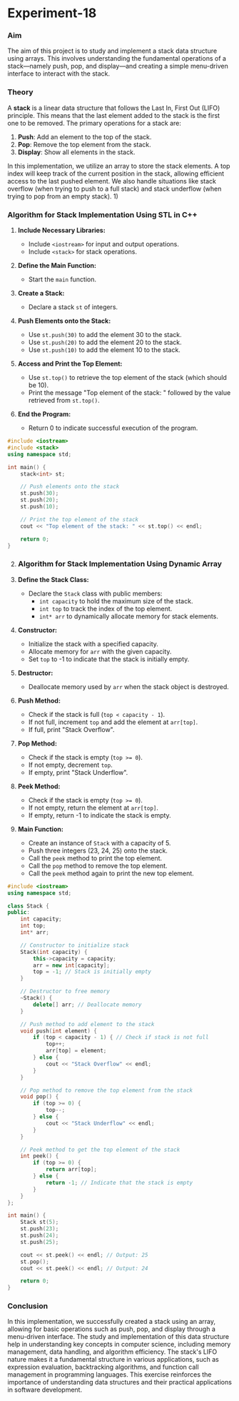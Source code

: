 # Experiment-18
### Aim
The aim of this project is to study and implement a stack data structure using arrays. This involves understanding the fundamental operations of a stack—namely push, pop, and display—and creating a simple menu-driven interface to interact with the stack.

### Theory
A **stack** is a linear data structure that follows the Last In, First Out (LIFO) principle. This means that the last element added to the stack is the first one to be removed. The primary operations for a stack are:

1. **Push**: Add an element to the top of the stack.
2. **Pop**: Remove the top element from the stack.
3. **Display**: Show all elements in the stack.

In this implementation, we utilize an array to store the stack elements. A top index will keep track of the current position in the stack, allowing efficient access to the last pushed element. We also handle situations like stack overflow (when trying to push to a full stack) and stack underflow (when trying to pop from an empty stack).
1)

### Algorithm for Stack Implementation Using STL in C++

1. **Include Necessary Libraries:**
   - Include `<iostream>` for input and output operations.
   - Include `<stack>` for stack operations.

2. **Define the Main Function:**
   - Start the `main` function.

3. **Create a Stack:**
   - Declare a stack `st` of integers.

4. **Push Elements onto the Stack:**
   - Use `st.push(30)` to add the element 30 to the stack.
   - Use `st.push(20)` to add the element 20 to the stack.
   - Use `st.push(10)` to add the element 10 to the stack.

5. **Access and Print the Top Element:**
   - Use `st.top()` to retrieve the top element of the stack (which should be 10).
   - Print the message "Top element of the stack: " followed by the value retrieved from `st.top()`.

6. **End the Program:**
   - Return 0 to indicate successful execution of the program.
```cpp
#include <iostream>
#include <stack>
using namespace std;

int main() {
    stack<int> st;

    // Push elements onto the stack
    st.push(30);
    st.push(20);
    st.push(10);

    // Print the top element of the stack
    cout << "Top element of the stack: " << st.top() << endl;

    return 0;
}
```

2. ### Algorithm for Stack Implementation Using Dynamic Array

1. **Define the Stack Class:**
   - Declare the `Stack` class with public members:
     - `int capacity` to hold the maximum size of the stack.
     - `int top` to track the index of the top element.
     - `int* arr` to dynamically allocate memory for stack elements.

2. **Constructor:**
   - Initialize the stack with a specified capacity.
   - Allocate memory for `arr` with the given capacity.
   - Set `top` to -1 to indicate that the stack is initially empty.

3. **Destructor:**
   - Deallocate memory used by `arr` when the stack object is destroyed.

4. **Push Method:**
   - Check if the stack is full (`top < capacity - 1`).
   - If not full, increment `top` and add the element at `arr[top]`.
   - If full, print "Stack Overflow".

5. **Pop Method:**
   - Check if the stack is empty (`top >= 0`).
   - If not empty, decrement `top`.
   - If empty, print "Stack Underflow".

6. **Peek Method:**
   - Check if the stack is empty (`top >= 0`).
   - If not empty, return the element at `arr[top]`.
   - If empty, return -1 to indicate the stack is empty.

7. **Main Function:**
   - Create an instance of `Stack` with a capacity of 5.
   - Push three integers (23, 24, 25) onto the stack.
   - Call the `peek` method to print the top element.
   - Call the `pop` method to remove the top element.
   - Call the `peek` method again to print the new top element.



```cpp
#include <iostream>
using namespace std;

class Stack {
public:
    int capacity;
    int top;
    int* arr;

    // Constructor to initialize stack
    Stack(int capacity) {
        this->capacity = capacity;
        arr = new int[capacity];
        top = -1; // Stack is initially empty
    }

    // Destructor to free memory
    ~Stack() {
        delete[] arr; // Deallocate memory
    }

    // Push method to add element to the stack
    void push(int element) {
        if (top < capacity - 1) { // Check if stack is not full
            top++;
            arr[top] = element;
        } else {
            cout << "Stack Overflow" << endl;
        }
    }

    // Pop method to remove the top element from the stack
    void pop() {
        if (top >= 0) {
            top--;
        } else {
            cout << "Stack Underflow" << endl;
        }
    }

    // Peek method to get the top element of the stack
    int peek() {
        if (top >= 0) {
            return arr[top];
        } else {
            return -1; // Indicate that the stack is empty
        }
    }
};

int main() {
    Stack st(5);
    st.push(23);
    st.push(24);
    st.push(25);

    cout << st.peek() << endl; // Output: 25
    st.pop();
    cout << st.peek() << endl; // Output: 24

    return 0;
}
```

### Conclusion
In this implementation, we successfully created a stack using an array, allowing for basic operations such as push, pop, and display through a menu-driven interface. The study and implementation of this data structure help in understanding key concepts in computer science, including memory management, data handling, and algorithm efficiency. The stack's LIFO nature makes it a fundamental structure in various applications, such as expression evaluation, backtracking algorithms, and function call management in programming languages. This exercise reinforces the importance of understanding data structures and their practical applications in software development.
